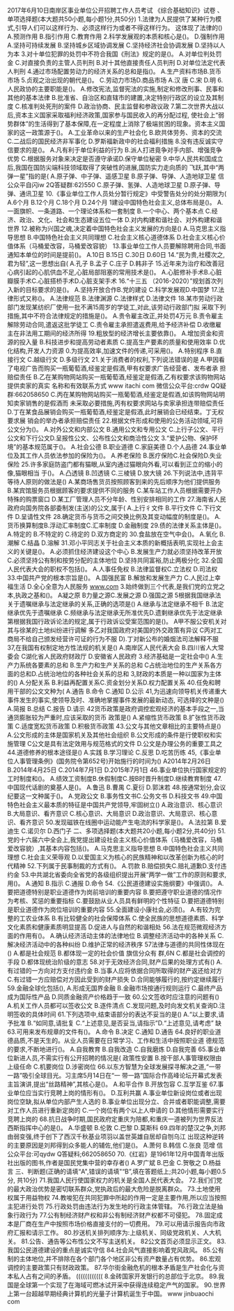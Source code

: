 2017年6月10日南岸区事业单位公开招聘工作人员考试
《综合基础知识》试卷
、单项选择题(本大题共50小题,每小题1分,共50分)
1.法律为人民提供了某种行为模式,引导人们可以这样行为、必须这样行为或者不得这样行为。
这体现了法律的()
A.预测作用
B.指引作用
C.教育作用
2.科学发展观的本质和核心是()。
D.强制作用
A.坚持可持续发展
B.坚持城乡区域协调发展
C.坚持经济社会协调发展
D.坚持以人为本
3.对十单位犯罪的处罚中不符合我国《刑法》规定的是()。
A.对单位判处罚金
C.对直接负责的主管人员判刑
B.对十其他直接责任人员判刑
D.对单位法定代表人判刑
4.通过市场配置劳动力的经济关系的总和是指()。
A.生产资料市场B.货币市场
5.贞观之治出现的朝代是()。
C.劳动力市场D.商品市场
A.汉
唐
C.宋
D.明
6.人民政协的主要职能是()。
A.修改宪法,监督宪法的实施,制定和修改刑事、民事和其他的基本法律
B.批准省、自治区和直辖市的建置,决定特别行政区的设立及其制度
C.核准判处死刑的案件
D.政治协商、民主监督和参政议政
7.第二次世界大战以后,资本主义国家采取福利经济政策,国家参与国民收入的再分配过程,
使社会上“弱势群体”的生活得到了基本保障,在一定程度上消除了极端贫困的现象。资本主义国
家的这一政策源于()。
A.工业革命以来的生产社会化
B.欧共体劳务、资本的交流
C.二战后的国民经济非军事化
D.罗斯福新政中的社会福利措施
8.没有违反诚实守信要求的是()。
A.凡有利于单位利益的行为
B.派人打进竟争对手内部、增强竞争优势
C.根据服务对象来决定是否遵守承诺D.保守单位秘密
9.中华人民共和国成立后,我国在国防尖端科技领域取得了突破性的进展,国防实力走向质的
飞跃,其中“两弹一星”指的是(
A.原子弹、中子弹、遥感卫星
B.原子弹、导弹、人造地球卫星
信公众平自闪iw
2Q答疑群:62)550
C.原子弹、氢弹、人造地球卫星
D.原子弹、导弹、通讯卫星
10.《事业单位工作人员处分暂行规定》中受警告处分的处分期限为(
A.6个月
B.12个月
C.18个月
D.24个月
1建设中国特色社会主义,总体布局是()。
A.一面旗帜、一条道路、一个理论体系和一套制度
B.一个中心、两个基本点
C.经济、政治、文化、社会和生态建设五位一体
D.对内构建和谐社会、对外构建和谐世界
12.被称为兴国之魂,决定着中国特色社会主义发展的方向是()
A.马克思主义指导思想
B.中国特色社会主义共同理想
C.社会主义核心道德体系
D.社会主义核心价值体系（马桶爱改容，马桶爱改容貌）
13.事业单位工作人员要解除聘用合同,书面通知本单位的时间是提前()。
A.10日
B.15日
C.30日
D.60日
14.“民为贵,社稷次之,君为轻”,这一思想出自(
A.孔子
B.孟子
C.庄子
D.韩非子
15.近年来为治疗和改善冠心病引起的心肌供血不足,心脏局部阻塞的常用技术是()。
A.心脏修补手术B.心脏瓣膜手术C.心脏搭桥手术D.心脏支架手术
16.“十三五 （2016-2020）”规划首次列入新的目标要求的是()。
A.坚持开放合作B.党的建设
C.科学发展观D.中国梦
17.法律形式又称()。
A.法律规范
B.法律渊源
C.法律样式
D.法律文件
18.某市劳动行政部门发现某纺织厂使用一批不满15周岁的学徒工,对此,该劳动行政部门拟
采取下列措施,其中不符合法律规定的措施是()。
A.贵令雇主改正,并处罚4万元
B.责令雇主解除劳动合同,遣返这批学徒工
C.责令雇主承担遣返费用,给予经济补偿
D.收缴雇主在非法用工期间的经济所得
19.粗放型的经济增长主要依靠()。
A.增加资金和资源的投入量
B.科技进步和提高劳动者素质
C.提高生产要素的质量和使用效率
D.优化结构,开发人力资源
0.为提高效率,加速文件的传递,可采用()。
A.特别程序
B.直接行文
C.越级行文
D.多级行文
21.关于消费者的权利,下列说法错误的是
A.甲因看了电视广告而购买一瓶葡萄酒,经鉴定是假酒,甲有权要求广告经营者、发布者承
担赔偿责任
B.乙在某购物网站购买一瓶葡萄酒,经鉴定是假酒,乙有权要求该购物网站提供卖家的真实
名称和有效联系方式
www itachi com
微信公众平台:crdw
QQ疑群:662058650
C.丙在某购物网站购买一瓶葡萄酒,经鉴定是假酒,如该购物网站明知卖家销售的是假酒而
未采取必要措施,丙有权要求网站与卖家承担连带赔偿责任
D.丁在某食品展销会购买一瓶葡萄酒,经鉴定是假酒,此时展销会已经结束。丁无权要求展
销会的举办者承担赔偿责任
22.根据文件形成和使用的公务活动领域,可将公文分为()。
A.对外公文和内部公文
B.通用公文和专用公文
C.上行子公文、平行公文和下行公文D.呈报性公文、公布性公文和商洽性公文
3.“爱护公物、保护环境”的基本规范属于()。
A.社会公德
B.职业道德
C.家庭美德
D.个人品德
24.事业单位及其工作人员依法参加的保险为()。
A.养老保险
B.医疗保险C.社会保险D.失业保险
25.许多家庭防盗门都有猫眼,从室内通过猫眼向外看,可以看到正立的缩小的像,猫眼相当
于()。
A.凸透镜
B.凹透镜
C.三棱镜
D.放大镜
26.下列说法中,违背平等待人原则的做法是()
A.某商场售货员按照顾客到来的先后顺序为他们提供服务
B.某宾馆服务员根据顾客的要求提供不同的服务
C.某车站工作人员根据需要开办特殊的购票窗口
D.某工厂管理人员不分年龄、性别安排相同的工作
27.海南省人民政府向国务院各部委制发(主送)的公文,属于(
A.上行彳文件
B.平行文件
C.下行文件
D.呈请性文件
28.确定货币与货币之间交换比例及其变动幅度的制度是()。
A.货币换算制度B.浮动汇率制度C.汇率制度
D.金融制度
29.债的法律关系主体是()。
A.特定的
B.不特定的
C.待定的
D.双方商定的
30.食盐放在空气中会()。
A.氧化
B.潮解
C.结晶
D.溶解
31.邓小平同志关于社会主义本质的新概括表明,实现社上会主义的关键是()。
A.必须抓住经济建设这个中心
B.发展生产力就必须坚持改革开放
C.必须坚持公有制和按劳分配的主体地位
D.坚持共同富裕,防止两极分化
32.全国人民代表大会的职权不包括()。
A.人事任免权
B.法律监督权C.立法权
D.司法权
33.中国共产党的根本宗旨是()。
A.国强民富
B.解放和发展生产力
C.人民过上幸福生活
D.全心全意为人民服务
www.com
3.始终做到三个代表,是我们党的立党之本,执政之基和()。
A凝之原
B力量之源C.发展之源
D.强国之源
5根据我国继承法关于遗嘱继承与法定继承的关系,正确的选项是()
A.继承与法定继承不相千
B.法定继承优先于遗嘱继承
C.频继承与法定继承无所准优先D.遗剩继承优先于法定继承
第根据我国行政诉论法的规定,属于行政诉讼受案范围的是()。
A甲不服公安机关对其与徐某的土地纠纷进行调解
多乙对我国政府对美国的外交政策有异议
C丙对工商局不给自己颁发经营许可证的行为不服
D).丁对新公布的婚烟法司法解释不服
37,在我国有权制定地方性法规的机关是()
A.南岸区人民代表大会
B.四川省人大常委会
C湖化省人民政府财政厅
D.安徽省人民政府
3.经济基础是一定社会中()
A.生产力系统各要素的总和
B.生产力和生产关系的总和
C占统治地位的生产关系各方面的总和D.占统治地位的各种社会关系的总和
3,财政的本质是一种以国家为主体的()
A.分配关系
B.利益再配置关系C.资金划分关系D.权力配置关系
40.任免和聘用干部的公文文种为(
A.通告
B.命令
C.通知
D.公示
41,为迅速向领导机关传递重大事件发生的事实,使领导及时、准确地掌握事件发展的最新动态,
可选择的文种是()
A.简报
B.总结
C.报告
D.请示
42货币政策是政府调控宏观经济的基本手段之一,当通货膨胀较为严重时,应该采取的货币
政策是()
A.紧缩性货币政策
B.扩张性货币政策
C.适度宽松货币政策
D.积极货币政策
43.公文与其他文章相比的主要特点是()
A.公文形成的主体是国家机关及其他社会组织
B.公文形成的条件是行使职权和实施管理
C公文是具有法定效用与规范格式的文件
D.公文是办理公务的重要工具之
44.道德修养的根本途径是()
A.实践
B.学习理论
C.反思
D.吃苦历练
45,《事业单位人事管理条例》(国务院令第652号)开始施行的时间为()
A2014年2月26日
B.2014年4月25日
C.2014年7月1日
D.2015年7月1日
46.事业单位执行国家规定的工时制度和()。
A.绩效工资制度B.休假制度C.按B时晋升制度D.继续教育制度
47.中国现代话剧的奠基人是()。
A.鲁迅
B.曹禺
C.夏衍
D.郭沫若
48.按通常划分,会议纪要这一文种属于()。
A.党政公文
B.事务性文书C.公务文书
D.科技文书
49.中国特色社会主义最本质的特征是中国共产党领导,牢固树立()
A.政治意识、核心意识
B.大局意识、看齐意识
C.核心意识、大局意识
D.政治意识、大局意识、核心意识、看齐意识
50.发现磁铁在线圈中运动能产生电流的科学家是()。
A.法拉第
B.爱迪生
C.诺贝尔
D.西门子
二、多项选择题(本大题共20小题,每小题2分,共40分)
51.党的十六届六中全会上,我党提出建设社会主义核心价值体系（马桶爱改容，马桶爱改容貌）,其基本内容包括()。
A.马克思主义指导思想
B.中国特色社会主义共同理想
C.社会主义荣辱观
D.以爱国主义为核心的民族精神和以改革创新为核心的时代精神
52.下列属于民事制裁的方式有()。
A.罚款
B.赔偿损失C.赔礼道歉D.支付违约金
53.中共湖北省委向全省党的各级组织提出开展“两学一做”工作的原则和要求,用()。
A.通知
B.指示
C.通报
D.命令
54.《公民道德建设实施纲要》中强调()。
A.要把道德特别是职业道德作为岗前培训的重要内容
B.要把遵守职业道德的情况作为考核、奖惩的重要指标
C.要鼓励从业人员具有鲜明的个性特征
D.要把道德特别是职业道德作为岗位培训的重要内容
55.全面建设小康社会,必须()。
A.有较为完整的工农业体系
B.有比较健全的社会保障体系
C.使全民族的思想道德素质、科学文化素质和健康素质明显提高
D.促进人与自然的和谐相处
56.法在规范微观经济方面的作用有()。
A.确认经济活动主体的法律地位
B.调整经济活动中的各种关系
C.解决经济活动中的各种纠纷
D.维护正常的经济秩序
57法律与道德的共同性体现在()
A.都是社会规范
B.都体现一定的社会价值
旗信分众有
群,6N
C.都是社会调控的手段
D.都体现统治阶级的意志
58.对于无效经济合同,财产后果的处理方式有()
A.有过错的一方向对方支付违约金
B.当事人应将依据合同所取得的财产返还给对方
C.有过错一方应赔偿对方因此受到的财产损失
D.合同能够履行的,按约定继续履行
59.金融全球化包括(),
A.形成无国界金融
B.金融市场按通行规则运行
C.最终产品成为国际性产品
D.同质金融资产价格趋于一致
60.公文签收时应注意的问题有()
A.机关工作人员都可以签收公文
B.逐件清点
C.发现问题,及时向发文机关查询D.注明签收的具体时间
61.下列选项中,结束语部分的表达不妥当的是()
A.“以上要求,请予批准
B.“如同意,请批复
C.“上述意见,是否妥当,请指示”D.“上述意见,请考虑”
缺
63.可用来发布规章的文件有()。
A.命令
B.决定
C.通知
D.通告
64.良好的职业道德品质,不是天生的。从业人员需要在日常学习、工作和生活中按照职业道
德规范的要求,不断地进行()。
A.自我教育
B.自我改造
C.自我磨炼
D.自我完善
65.事业单位新进人员,不需实行有公开招聘的情况是(
政策性安置
B.按干部人事管理权限由上级任命
C.机要岗位
D.涉密岗位
66.以东方智慧为全球发展探寻解决之道,“一带一路”吸引全球目光。习主席5月14日在“一
带一路”国际合作高峰论坛开幕式发表主旨演讲,提出“丝路精神”,其核心是()。
A.和平合作
B.开放包容
C.互学互鉴
67.事业单位应当实行竞聘上岗的情形有()。
D.互利共赢
A.事业单位新设岗位或者出现岗位空缺,拟从单位内部产生人选的
B.事业单位出现分立、合并或者职能调整,需要对工作人员进行重新定岗的
C.一个岗位有两个以上人申请的
D.其他情形需要实行竞聘上岗的
68.抗日战争时期,国民政府定重庆为陪都,和重庆一道被列为世界反法西斯指挥中心的是()。
A.华盛顿
B.伦敦
C.巴黎
D.莫斯科
69.四年的楚汉之争,刘邦由弱变强,终于创下了西汉千秋基业项羽以盖世英雄自居却自刎乌江
出现这种逆转的主要原因是刘邦得到众多能人的辅佐,他们是()。
A.萧何
B.韩信
C.张良
范增
信公众平台:可qydw
Q答疑料;662058650
70.《红岩》是1961年12月中国青年出版社出版的图书,作者是国民党集中营的幸存者()
A.罗广斌
B.巴金
C.贺敬之
D.杨益言
三、判断题(正确的请填“A",错误的请填"“B”,填在答题纸上;共20小题,每小题0.5分,
共10分)
71.我国人民行使国家权力的机关是全国人民代表大会。
72.我们们党的最大政治优势是密切联系群众,党执政后的最大危险是脱离群众。
73.土地使用权属于用益物权
74.教唆犯在共同犯罪中所起的作用一定是主要作用,所以应当按照主犯进行处罚
75.行政处罚由违法行为发生地的行政主体管辖。
76.行政立法是抽象行政行为
77.公有制经济财产权和非公有制经济财产权都不可侵犯。
78.固定成本是厂商在生产中按照市场价格直接支付的一切费用。
79.可以用请示报告向市政府汇报和请示工作。
80.抄送机关排列顺序为:上级机关、同级党政机关、人大机关。
81.公告、通告等公布性公文不写主送机关。
82公文首页必须显示正文。
83.我国公民道德建设的重点是诚实守信
84.社会风气直接影响着党风政风。
85.公有制的主体地位,并不排除在各个部门各个地区非公有资产数量占有优势。
86.宏观调控的主要政策只有财政政策。
87.华尔街金融危机的根本矛盾是生产社会化与资本私人占有之间的矛盾。
((((((((((((
8.金砖国家开发银行的总部位于北京。
89.我国是全球第一个实现了在海域可燃冰试开采中获得连续稳定产气的国家。
90.世界上第一台超越早期经典计算机的光量子计算机诞生于中国。
www jinbuaochi com

